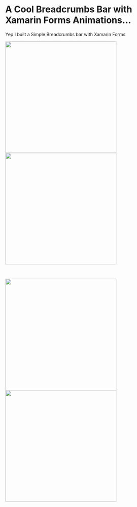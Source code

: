 A Cool Breadcrumbs Bar with Xamarin Forms Animations…
===========

Yep I built a Simple Breadcrumbs bar with Xamarin Forms

<img src="https://github.com/UdaraAlwis/Xamarin-Playground/raw/master/XFNavBarBackBtnClickOverride/screenshots/screenshotandroid.png"  height="350" /> <img src="https://github.com/UdaraAlwis/Xamarin-Playground/raw/master/XFNavBarBackBtnClickOverride/screenshots/screenshotandroidios.png"  height="350" />

<br />

<img src="https://github.com/UdaraAlwis/Xamarin-Playground/raw/master/XFNavBarBackBtnClickOverride/screenshots/back button override android full.gif" height="350"/> <img src="https://github.com/UdaraAlwis/Xamarin-Playground/raw/master/XFNavBarBackBtnClickOverride/screenshots/back button override ios full.gif" height="350"/>
